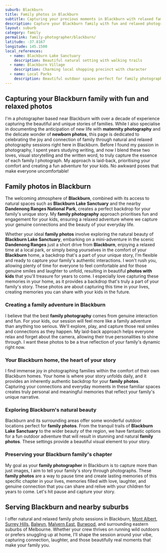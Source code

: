 ```yaml
---
suburb: Blackburn
title: Family photos in Blackburn
subtitle: Capturing your precious moments in Blackburn with relaxed family photos
description: Capture your Blackburn family with fun and relaxed photography. Family sessions are available in your home or at scenic Melbourne locations.
layout: suburb
category: family
permalink: family-photographer/blackburn/
latitude: -37.8167
longitude: 145.1500
local_references:
  - name: Blackburn Lake Sanctuary
    description: Beautiful natural setting with walking trails
  - name: Blackburn Village
    description: Charming local shopping precinct with character
  - name: Local Parks
    description: Beautiful outdoor spaces perfect for family photography
---
```


## Capturing your Blackburn family with fun and relaxed photos

I'm a photographer based near Blackburn with over a decade of experience capturing the beautiful and unique stories of families. While I also specialise in documenting the anticipation of new life with **maternity photography** and the delicate wonder of **newborn photos**, this page is dedicated to celebrating the joy and connection of family through natural and relaxed photography sessions right here in Blackburn. Before I found my passion in photography, I spent years studying writing, and now I blend these two loves, visual storytelling and the written word, to truly capture the essence of each family I photograph. My approach is laid-back, prioritising your comfort and creating a fun adventure for your kids. No awkward poses that make everyone uncomfortable!

## Family photos in Blackburn

The welcoming atmosphere of **Blackburn**, combined with its access to natural spaces such as **Blackburn Lake Sanctuary** and the nearby **Dandenong Ranges National Park**, creates a perfect backdrop for your family's unique story. My **family photography** approach prioritises fun and engagement for your kids, ensuring a relaxed adventure where we capture your genuine connections and the beauty of your everyday life.

Whether your ideal **family photos** involve exploring the natural beauty of **Blackburn Lake Sanctuary**, embarking on a mini-adventure in the scenic **Dandenong Ranges** just a short drive from **Blackburn**, enjoying a relaxed time at a local park, or simply being yourselves in the comfort of your **Blackburn** home, a backdrop that's a part of your unique story, I'm flexible and ready to capture your family's authentic interactions. I won't rush you, allowing plenty of time for everyone to feel comfortable and for those genuine smiles and laughter to unfold, resulting in beautiful **photos with kids** that you'll treasure for years to come. I especially love capturing these memories in your home, as it provides a backdrop that's truly a part of your family's story. These photos are about capturing this time in your lives, creating memories you can share with your kids in the future.

### Creating a family adventure in Blackburn

I believe that the best **family photography** comes from genuine interaction and fun. For your kids, our session will feel more like a family adventure than anything too serious. We'll explore, play, and capture those real smiles and connections as they happen. My laid-back approach helps everyone relax and forget about the camera, allowing their true personalities to shine through. I want these photos to be a true reflection of your family's dynamic right now.

### Your Blackburn home, the heart of your story

I find immense joy in photographing families within the comfort of their own Blackburn homes. Your home is where your story unfolds daily, and it provides an inherently authentic backdrop for your **family photos**. Capturing your connections and everyday moments in these familiar spaces creates truly personal and meaningful memories that reflect your family's unique narrative.

### Exploring Blackburn's natural beauty

Blackburn and its surrounding areas offer some wonderful outdoor locations perfect for **family photos**. From the tranquil trails of **Blackburn Lake Sanctuary** to the wider beauty of the region, we have fantastic options for a fun outdoor adventure that will result in stunning and natural **family photos**. These settings provide a beautiful visual element to your story.

### Preserving your Blackburn family's chapter

My goal as your **family photographer** in Blackburn is to capture more than just images, I aim to tell your family's story through photographs. These **family photos** are a way to pause time and create lasting memories of this specific chapter in your lives, memories filled with love, laughter, and genuine connection that you can share and relive with your children for years to come. Let's hit pause and capture your story.

## Serving Blackburn and nearby suburbs

I offer natural and relaxed family photo sessions in Blackburn, [Mont Albert](/family-photos/mont-albert/), [Surrey Hills](/family-photos/surrey-hills/), [Balwyn](/family-photos/balwyn/), [Malvern East](/family-photos/malvern-east/), [Burwood](/family-photos/burwood/), and surrounding eastern suburbs of Melbourne. Whether your crew thrives on running wild outdoors or prefers snuggling up at home, I’ll shape the session around your vibe, capturing connection, laughter, and those beautifully real moments that make your family you.
